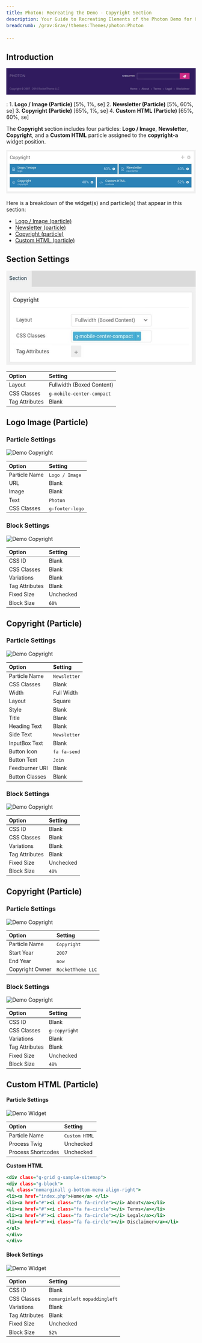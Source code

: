```yaml
---
title: Photon: Recreating the Demo - Copyright Section
description: Your Guide to Recreating Elements of the Photon Demo for Grav
breadcrumb: /grav:Grav/!themes:Themes/photon:Photon

---
```


## Introduction

![](assets/demo_7.jpeg)

:	1. **Logo / Image (Particle)** [5%, 1%, se]
	2. **Newsletter (Particle)** [5%, 60%, se]
	3. **Copyright (Particle)** [65%, 1%, se]
	4. **Custom HTML (Particle)** [65%, 60%, se]

The **Copyright** section includes four particles: **Logo / Image**, **Newsletter**, **Copyright**, and a **Custom HTML** particle assigned to the **copyright-a** widget position.

![](assets/home_copyright.jpeg)

Here is a breakdown of the widget(s) and particle(s) that appear in this section:

* [Logo / Image (particle)](#logo-image-(particle))
* [Newsletter (particle)](#copyright-(particle))
* [Copyright (particle)](#to-top-(particle))
* [Custom HTML (particle)](#custom-html-(particle))

## Section Settings

![](assets/demo_copyright_settings.jpeg)

| Option           | Setting                   |
| :--------------- | :----------               |
| Layout           | Fullwidth (Boxed Content) |
| CSS Classes      | `g-mobile-center-compact` |
| Tag Attributes   | Blank                     |

## Logo Image (Particle)

### Particle Settings

![Demo Copyright](demo_copyright_1.jpeg)

| Option        | Setting         |
| :-----        | :-----          |
| Particle Name | `Logo / Image`  |
| URL           | Blank           |
| Image         | Blank           |
| Text          | `Photon`        |
| CSS Classes   | `g-footer-logo` |

### Block Settings

![Demo Copyright](demo_copyright_2.jpeg)

| Option         | Setting   |
| :-----         | :-----    |
| CSS ID         | Blank     |
| CSS Classes    | Blank     |
| Variations     | Blank     |
| Tag Attributes | Blank     |
| Fixed Size     | Unchecked |
| Block Size     | `60%`     |

## Copyright (Particle)

### Particle Settings

![Demo Copyright](demo_copyright_3.jpeg)

| Option         | Setting      |
| :-----         | :-----       |
| Particle Name  | `Newsletter` |
| CSS Classes    | Blank        |
| Width          | Full Width   |
| Layout         | Square       |
| Style          | Blank        |
| Title          | Blank        |
| Heading Text   | Blank        |
| Side Text      | `Newsletter` |
| InputBox Text  | Blank        |
| Button Icon    | `fa fa-send` |
| Button Text    | `Join`       |
| Feedburner URI | Blank        |
| Button Classes | Blank        |

### Block Settings

![Demo Copyright](demo_copyright_4.jpeg)

| Option         | Setting   |
| :-----         | :-----    |
| CSS ID         | Blank     |
| CSS Classes    | Blank     |
| Variations     | Blank     |
| Tag Attributes | Blank     |
| Fixed Size     | Unchecked |
| Block Size     | `40%`     |

## Copyright (Particle)

### Particle Settings

![Demo Copyright](demo_copyright_5.jpeg)

| Option          | Setting           |
| :-----          | :-----            |
| Particle Name   | `Copyright`       |
| Start Year      | `2007`            |
| End Year        | `now`             |
| Copyright Owner | `RocketTheme LLC` |

### Block Settings

![Demo Copyright](demo_copyright_6.jpeg)

| Option         | Setting       |
| :-----         | :-----        |
| CSS ID         | Blank         |
| CSS Classes    | `g-copyright` |
| Variations     | Blank         |
| Tag Attributes | Blank         |
| Fixed Size     | Unchecked     |
| Block Size     | `48%`         |

## Custom HTML (Particle)

#### Particle Settings

![Demo Widget](demo_copyright_7.jpeg)

| Option             | Setting       |
| :-----             | :-----        |
| Particle Name      | `Custom HTML` |
| Process Twig       | Unchecked     |
| Process Shortcodes | Unchecked     |

**Custom HTML**

~~~ .html
<div class="g-grid g-sample-sitemap">
<div class="g-block">
<ul class="nomarginall g-bottom-menu align-right">
<li><a href="index.php">Home</a> </li>
<li><a href="#"><i class="fa fa-circle"></i> About</a></li>
<li><a href="#"><i class="fa fa-circle"></i> Terms</a></li>
<li><a href="#"><i class="fa fa-circle"></i> Legal</a></li>
<li><a href="#"><i class="fa fa-circle"></i> Disclaimer</a></li>
</ul>
</div>
</div>
~~~

#### Block Settings

![Demo Widget](demo_copyright_8.jpeg)

| Option         | Setting                        |
| :-----         | :-----                         |
| CSS ID         | Blank                          |
| CSS Classes    | `nomarginleft` `nopaddingleft` |
| Variations     | Blank                          |
| Tag Attributes | Blank                          |
| Fixed Size     | Unchecked                      |
| Block Size     | `52%`                          |

